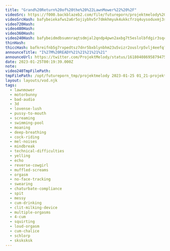 ```yaml
---
title: "Grand%20Return%20of%20the%20%22LawnMower%22%20%2F"
videoSrc: https://f000.backblazeb2.com/file/futureporn/projektmelody%202023-01-25%2001_21-projektmelody.mp4
videoSrcHash: bafybeiekafws2a6r5ojiybhv5r7dmkhmyuk4ukkcfrzq4uysoduxmj3sze?filename=projektmelody-chaturbate-20230125T001939Z-source.mp4
video720Hash: 
video480Hash: 
video360Hash: 
video240Hash: bafybeidmdbsumnraqtsdmjal2qndp4pwn2axbg7t5eslolbfdgir3sqcxi?filename=projektmelody-chaturbate-20230125T001939Z-240p.mp4
thinHash: 
thiccHash: bafkreifnb5g7rxpedtsz7dnr5bxblynbhm23u5vizr2ouslrp5vlj4eefq?filename=20230125T001939Z-thicc.jpg
announceTitle: "I%27M%20READY%21%21%21%21%21"
announceUrl: https://twitter.com/ProjektMelody/status/1618040869587947521
date: 2023-01-25T00:19:39.000Z
note: 
video240TmpFilePath: 
tmpFilePath: /opt/futureporn_tmp/projektmelody 2023-01-25 01_21-projektmelody.mp4
layout: layouts/vod.njk
tags:
  - lawnmower
  - motorbunny
  - bad-audio
  - 3d
  - lovense-lush
  - pussy-to-mouth
  - screaming
  - swimming-pool
  - moaning
  - deep-breathing
  - cock-riding
  - mel-noises
  - mindbreak
  - technical-difficulties
  - yelling
  - echo
  - reverse-cowgirl
  - muffled-screams
  - orgasm
  - no-face-tracking
  - swearing
  - chaturbate-compliance
  - spit
  - messy
  - cum-drinking
  - clit-milking-device
  - multiple-orgasms
  - 4-cum
  - squirting
  - loud-orgasm
  - cum-chalice
  - schlorp
  - sksksksk
---
```

